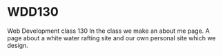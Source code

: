 # WDD130
Web Development class 130
In the class we make an about me page. A page about a white water rafting site and our own personal site which we design.